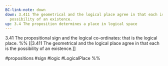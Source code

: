 ```yaml
---
BC-link-note: down
down: 3.411 The geometrical and the logical place agree in that each is the
  possibility of an existence.
up: 3.4 The proposition determines a place in logical space
---
```

3.41 The propositional sign and the logical co-ordinates: that is the logical place.
%%
[[3.411 The geometrical and the logical place agree in that each is the possibility of an existence.]]

#propositions #sign #logic #LogicalPlace %%